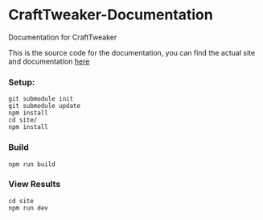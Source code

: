 # CraftTweaker-Documentation
Documentation for CraftTweaker

This is the source code for the documentation, you can find the actual site and documentation [here](http://docs.blamejared.com)


### Setup:

```
git submodule init 
git submodule update
npm install
cd site/
npm install
```

### Build

```
npm run build
```

### View Results

```
cd site
npm run dev
```
